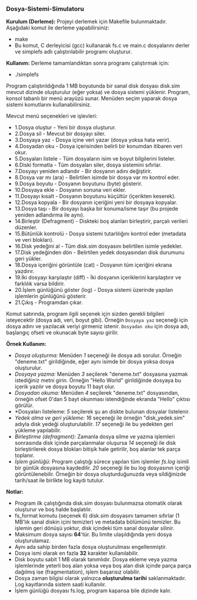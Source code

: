 ### Dosya-Sistemi-Simulatoru

**Kurulum (Derleme):** Projeyi derlemek için Makefile bulunmaktadır. Aşağıdaki komut ile derleme yapabilirsiniz:
* make
* Bu komut, C derleyicisi (gcc) kullanarak fs.c ve main.c dosyalarını derler ve simplefs adlı çalıştırılabilir programı oluşturur.

**Kullanım:** Derleme tamamlandıktan sonra programı çalıştırmak için:
* ./simplefs

Program çalıştırıldığında 1 MB boyutunda bir sanal disk dosyası disk.sim mevcut dizinde oluşturulur (eğer yoksa) ve dosya sistemi yüklenir. Program, konsol tabanlı bir menü arayüzü sunar. Menüden seçim yaparak dosya sistemi komutlarını kullanabilirsiniz.

Mevcut menü seçenekleri ve işlevleri:

* 1.Dosya oluştur - Yeni bir dosya oluşturur.
* 2.Dosya sil - Mevcut bir dosyayı siler.
* 3.Dosyaya yaz - Dosya içine veri yazar (dosya yoksa hata verir).
* 4.Dosyadan oku - Dosya içerisinden belirli bir konumdan itibaren veri okur.
* 5.Dosyaları listele - Tüm dosyaların isim ve boyut bilgilerini listeler.
* 6.Diski formatla - Tüm dosyaları siler, dosya sistemini sıfırlar.
* 7.Dosyayı yeniden adlandır - Bir dosyanın adını değiştirir.
* 8.Dosya var mı (ara) - Belirtilen isimde bir dosya var mı kontrol eder.
* 9.Dosya boyutu - Dosyanın boyutunu (byte) gösterir.
* 10.Dosyaya ekle - Dosyanın sonuna veri ekler.
* 11.Dosyayı kısalt - Dosyanın boyutunu küçültür (içerikten keserek).
* 12.Dosya kopyala - Bir dosyanın içeriğini yeni bir dosyaya kopyalar.
* 13.Dosya taşı - Bir dosyayı başka bir konuma/isme taşır (bu projede yeniden adlandırma ile aynı).
* 14.Birleştir (Defragment) - Diskteki boş alanları birleştirir, parçalı verileri düzenler.
* 15.Bütünlük kontrolü - Dosya sistemi tutarlılığını kontrol eder (metadata ve veri blokları).
* 16.Disk yedeğini al - Tüm disk.sim dosyasını belirtilen isimle yedekler.
* 17.Disk yedeğinden dön - Belirtilen yedek dosyasından disk durumunu geri yükler.
* 18.Dosya içeriğini görüntüle (cat) - Dosyanın tüm içeriğini ekrana yazdırır.
* 19.İki dosyayı karşılaştır (diff) - İki dosyanın içeriklerini karşılaştırır ve farklılık varsa bildirir.
* 20.İşlem günlüğünü göster (log) - Dosya sistemi üzerinde yapılan işlemlerin günlüğünü gösterir.
* 21.Çıkış - Programdan çıkar.


Komut satırında, program ilgili seçenek için sizden gerekli bilgileri isteyecektir (dosya adı, veri, boyut gibi). Örneğin `Dosyaya yaz` seçeneği için dosya adını ve yazılacak veriyi girmeniz istenir. `Dosyadan oku` için dosya adı, başlangıç ofseti ve okunacak byte sayısı girilir.

**Örnek Kullanım:**
- *Dosya oluşturma:* Menüden *1* seçeneği ile dosya adı sorulur. Örneğin "deneme.txt" girildiğinde, eğer aynı isimde bir dosya yoksa dosya oluşturulur.
- *Dosyaya yazma:* Menüden *3* seçilerek "deneme.txt" dosyasına yazmak istediğiniz metni girin. Örneğin "Hello World" girildiğinde dosyaya bu içerik yazılır ve dosya boyutu 11 bayt olur.
- *Dosyadan okuma:* Menüden *4* seçilerek "deneme.txt" dosyasından, örneğin ofset 0'dan 5 bayt okunması istendiğinde ekranda "Hello" çıktısı görülür.
- *Dosyaları listeleme: *5* seçilerek şu an diskte bulunan dosyalar listelenir.
- *Yedek alma ve geri yükleme:* *16* seçeneği ile örneğin "disk_yedek.sim" adıyla disk yedeği oluşturulabilir. *17* seçeneği ile bu yedekten geri yükleme yapılabilir.
- *Birleştirme (defragment):* Zamanla dosya silme ve yazma işlemleri sonrasında disk içinde parçalanmalar oluşursa *14* seçeneği ile disk birleştirilerek dosya blokları bitişik hale getirilir, boş alanlar tek parça toplanır.
- *İşlem günlüğü:* Program çalıştığı sürece yapılan tüm işlemler *fs.log* isimli bir günlük dosyasına kaydedilir. *20* seçeneği ile bu log dosyasının içeriği görüntülenebilir. Örneğin bir dosya oluşturduğunuzda veya sildiğinizde tarih/saat ile birlikte log kaydı tutulur.

**Notlar:**
- Program ilk çalıştığında disk.sim dosyası bulunmazsa otomatik olarak oluşturur ve boş halde başlatılır. 
- fs_format komutu (seçenek 6) disk.sim dosyasını tamamen sıfırlar (1 MB'lık sanal diskin içini temizler) ve metadata bölümünü temizler. Bu işlemin geri dönüşü yoktur, disk içindeki tüm sanal dosyalar silinir.
- Maksimum dosya sayısı **64**'tür. Bu limite ulaşıldığında yeni dosya oluşturulamaz.
- Aynı ada sahip birden fazla dosya oluşturulması engellenmiştir.
- Dosya ismi olarak en fazla **32** karakter kullanılabilir.
- Disk boyutu sabit 1 MB olarak tanımlıdır. Dosya ekleme veya yazma işlemlerinde yeterli boş alan yoksa veya boş alan disk içinde parça parça dağılmış ise (fragmentation), işlem başarısız olabilir.
- Dosya zaman bilgisi olarak yalnızca **oluşturulma tarihi** saklanmaktadır. Log kayıtlarında sistem saati kullanılır.
- İşlem günlüğü dosyası fs.log, program kapansa bile dizinde kalır. 

